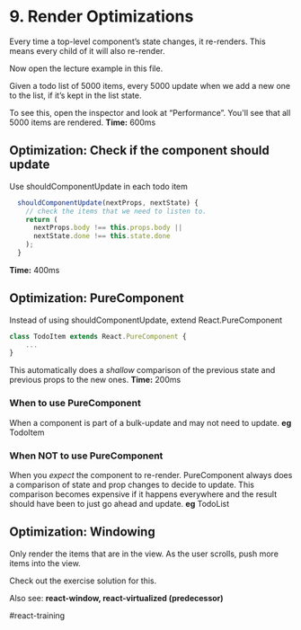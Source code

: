 # 9. Render Optimizations
Every time a top-level component’s state changes, it re-renders. This means every child of it will also re-render.

Now open the lecture example in this file.

Given a todo list of 5000 items, every 5000 update when we add a new one to the list, if it’s kept in the list state.

To see this, open the inspector and look at “Performance”. You'll see that all 5000 items are rendered.
**Time:** 600ms

## Optimization: Check if the component should update
Use shouldComponentUpdate in each todo item
```js
  shouldComponentUpdate(nextProps, nextState) {
    // check the items that we need to listen to.
    return (
      nextProps.body !== this.props.body ||
      nextState.done !== this.state.done
    );
  }
```
**Time:** 400ms

## Optimization: PureComponent
Instead of using shouldComponentUpdate, extend React.PureComponent
```js
class TodoItem extends React.PureComponent {
    ...
}
```
This automatically does a _shallow_ comparison of the previous state and previous props to the new ones.
**Time:** 200ms

### When to use PureComponent
When a component is part of a bulk-update and may not need to update.
**eg** TodoItem

### When NOT to use PureComponent
When you _expect_ the component to re-render. PureComponent always does a comparison of state and prop changes to decide to update. This comparison becomes expensive if it happens everywhere and the result should have been to just go ahead and update.
**eg** TodoList

## Optimization: Windowing
Only render the items that are in the view. As the user scrolls, push more items into the view.

Check out the exercise solution for this.

Also see: **react-window, react-virtualized (predecessor)**

#react-training
